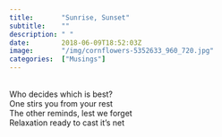 ```yaml
---
title:       "Sunrise, Sunset"
subtitle:    ""
description: " "
date:        2018-06-09T18:52:03Z
image:       "/img/cornflowers-5352633_960_720.jpg"
categories:  ["Musings"]
---
```

<br>Who decides which is best?
<br>One stirs you from your rest
<br>The other reminds, lest we forget
<br>Relaxation ready to cast it’s net
<br><br><br>